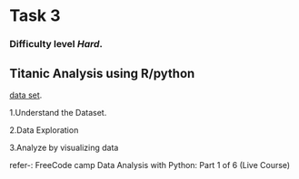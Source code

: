 # Task 3 
### Difficulty level _**Hard**_.

##  Titanic Analysis using R/python 

[data set](https://www.kaggle.com/startupsci/titanic-data-science-solutions/data).

1.Understand the Dataset.

2.Data Exploration

3.Analyze by visualizing data

refer-: FreeCode camp Data Analysis with Python: Part 1 of 6 (Live Course)
